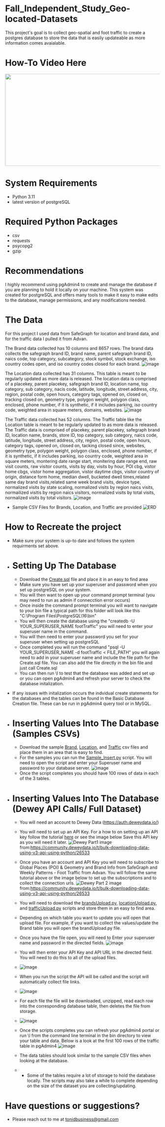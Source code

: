 # Fall_Independent_Study_Geo-located-Datasets
This project's goal is to collect geo-spatial and foot traffic to create a postgres database to store the data that is easily updateable as more information comes avaialable. 

# How-To Video Here
[<img src="https://img.youtube.com/vi/nlyKeS9mQcQ/hqdefault.jpg" width="600" height="300"
/>](https://www.youtube.com/embed/nlyKeS9mQcQ)
# System Requirements
- Python 3.11
- latest version of postgreSQL

# Required Python Packages
- csv
- requests
- psycopg2
- gzip

# Recommendations 
I highly recommend using pgAdmin4 to create and manage the database if you are planning to hold it locally on your machine. This system was created for postgreSQL and offers many tools to make it easy to make edits to the database, manage permissions, and any modifications needed. 

# The Data
For this project I used data from SafeGraph for location and brand data, and for the traffic data I pulled it from Advan.

The Brand data collected has 10 columns and 8657 rows. The brand data collects the safegraph brand ID, brand name, parent safegraph brand ID, naics code, top category, subcategory, stock symbol, stock exchange, iso country codes open, and iso country codes closed for each brand. 
![image](https://github.com/davistr00/Fall_Independent_Study_Geo-located-Datasets/assets/125899195/3b425a5e-5ddc-41a8-8dc2-3cf8f2a8de5a)

The Location data collected has 31 columns. This table is meant to be regularly updated as more data is released. The location data is comprised of a placekey, parent placekey, safegraph brand ID, location name, top category, sub category, nacis code, latitude, longitude, street address, city, region, postal code, open hours, category tags, opened on, closed on, tracking closed on, geometry type, polygon weight, polygon class, enclosed, phone number, if it is synthetic, if it includes parking, iso country code, weighted area in square meters, domains, websites. 
![image](https://github.com/davistr00/Fall_Independent_Study_Geo-located-Datasets/assets/125899195/f731ffdf-de2c-443a-908a-c9707bb7ce6d)

The Traffic data collected has 52 columns. The Traffic table like the Location table is meant to be regularly updated to as more data is released. The Traffic data is comprised of placekey, parent placekey, safegraph brand ID, location name, brands, store ID, top category, sub category, naics code, latitude, longitude, street address, city, region, postal code, open hours, category tags, opened on, closed on, tacking closed since, websites, geometry type, polygon weight, polygon class, enclosed, phone number, if it is synthetic, if it includes parking, iso country code, weighted area in square meters, montering date range start, monitering date range end, raw visit counts, raw visitor counts, visits by day, visits by hour, POI cbg, vistor home cbgs, vistor home aggregation, vistor daytime cbgs, visitor country of origin, distance form home, median dwell, bucketed dwell times,related same day brand visits,related same week brand visits, device type, normalized visits by state scaling, normalized visits by region naics visits, normailized visitis by region naics visitors, normalized visits by total visits, normalized visits by total visitors.
![image](https://github.com/davistr00/Fall_Independent_Study_Geo-located-Datasets/assets/125899195/04f822f5-52c5-484b-9984-85dd367fb400)

* Sample CSV Files for Brands, Location, and Traffic are provided
![ERD](https://github.com/davistr00/Fall_Independent_Study_Geo-located-Datasets/assets/125899195/c3d8b94c-df2d-452d-a152-6b038f6304bb)

# How to Recreate the project
- Make sure your system is up-to date and follows the system requirments set above.
- # Setting Up The Database
  - Download the [Create.sql](Create.sql) file and place it in an easy to find area
  - Make sure you have set up your superuser and password when you set up postgreSQL on your system.
  - You will then want to open up your command prompt terminal (you may need to run as admin if connecction error occurs)
  - Once inside the command prompt terminal you will want to navigate to your bin file a typical path for this folder will look like this "C:\Program Files\PostgreSQL\16\bin"
  - You will then create the database using the "createdb -U YOUR_SUPERUSER_NAME footTraffic" you will need to enter your superuser name in the command.
  - You will then need to enter your password you set for your superuser when setting up postgreSQL
  - Once completed you will run the command "psql -U YOUR_SUPERUSER_NAME -d footTraffic < FILE_PATH" you will again need to add in your superuser name and include the file path for the Create.sql file. You can also add the file directly in the bin file and just call Create.sql
  - You can then run \l to test that the database was added and set up or you can open pgAdmin4 and refresh your server to check the database initalization.

* If any issues with initalization occurs the indvidual create statements for the databases and the tables can be found in the Basic Database Creation file. These can be run in pgAdmin4 query tool or in MySQL.
- # Inserting Values Into The Database (Samples CSVs)
   - Download the sample [Brand](https://github.com/davistr00/Fall_Independent_Study_Geo-located-Datasets/blob/main/Brand%20CSV%20Sample.csv), [Location](https://github.com/davistr00/Fall_Independent_Study_Geo-located-Datasets/blob/main/Location%20CSV%20Sample.csv), and [Traffic](https://github.com/davistr00/Fall_Independent_Study_Geo-located-Datasets/blob/main/Traffic%20CSV%20Sample.csv) csv files and place them in an area that is easy to find.
   - For the samples you can run the [Sample_Insert.py](Sample_Insert.py) script. You will need to open the script and enter your Superuser name and password to your database server.
     ![image](https://github.com/davistr00/Fall_Independent_Study_Geo-located-Datasets/assets/125899195/0a8ca067-7c2e-48c3-aed5-86e70386403f)
   - Once the script completes you should have 100 rows of data in each of the 3 tables. 

- # Inserting Values Into The Database (Dewey API Calls/ Full Dataset)
    - You will need an account to Dewey Data (https://auth.deweydata.io/)
    - You will need to set up an API Key. For a how to on setting up an API key follow the tutorial [here](https://community.deweydata.io/t/bulk-downloading-data-using-v3-api-using-python/26533) or see the image below Save this API key as you will need it later.
      ![Dewey Part1](https://github.com/davistr00/Fall_Independent_Study_Geo-located-Datasets/assets/125899195/cb4b87ca-0257-461e-bc75-8842f8760d5a)
      image from:https://community.deweydata.io/t/bulk-downloading-data-using-v3-api-using-python/26533

    - Once you have an account and API Key you will need to subscribe to Global Places (POI) & Geometry and Brand Info from SafeGraph and Weekly Patterns - Foot Traffic from Advan. You will follow the same tutorial above or the image below to set up the subscriptions and to collect the connection urls.
      ![Dewey Part 2](https://github.com/davistr00/Fall_Independent_Study_Geo-located-Datasets/assets/125899195/e2b4625b-74e5-4110-8720-40eced3a8333)
      image from:https://community.deweydata.io/t/bulk-downloading-data-using-v3-api-using-python/26533
    - You will need to download the [brandsUpload.py](brandsUpload.py), [locationUpload.py](locationUpload.py), and [trafficUpload.py](trafficUpload.py) scripts and store them in an easy to find area.
    - Depending on which table you want to update you will open that upload file. For example, if you want to collect the values/update the Brand table you will open the brandUpload.py file.
    - Once you have the file open, you will need to Enter your superuser name and password in the directed fields.
      ![image](https://github.com/davistr00/Fall_Independent_Study_Geo-located-Datasets/assets/125899195/b6002ef4-beab-418b-bca0-32b210a33c1f)

    - You will then enter your API Key and API URL in the directed field. You will need to do this to all of the upload files.
    - 
      ![image](https://github.com/davistr00/Fall_Independent_Study_Geo-located-Datasets/assets/125899195/d974deeb-1836-4b7c-acac-c334205e55d9)

    - When you run the script the API will be called and the script will automatically collect file links.
    - 
      ![image](https://github.com/davistr00/Fall_Independent_Study_Geo-located-Datasets/assets/125899195/383df87c-052a-4477-a86b-4c3103e90e98)

    - For each file the file will be downloaded, unzipped, read each row into the corresponding database table, then deletes the file from storage.
    - 
      ![image](https://github.com/davistr00/Fall_Independent_Study_Geo-located-Datasets/assets/125899195/5b925fcc-12b6-4578-97e7-3c276bd0693e)
    - Once the scripts completes you can refresh your pgAdmin4 portal or run \l from the command line terminal in the bin directory to view your table and data. Below is a look at the first 100 rows of the traffic table in pgAdmin4
      ![image](https://github.com/davistr00/Fall_Independent_Study_Geo-located-Datasets/assets/125899195/991a0c4f-7e4b-42bd-8731-5eb33649a49e)

    - The data tables should look similar to the sample CSV files when looking at the database. 
    - * Some of the tables require a lot of storage to hold the database locally. The scripts may also take a while to complete depending on the size of the dataset you are collecting/updating.

# Have questions or suggestions?
  - Please reach out to me at tonidbusiness@gmail.com

